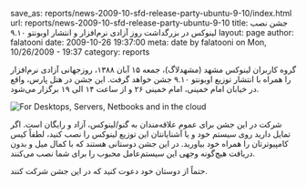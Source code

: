 save_as: reports/news-2009-10-sfd-release-party-ubuntu-9-10/index.html
url: reports/news-2009-10-sfd-release-party-ubuntu-9-10
title: جشن نصب لینوکس در بزرگداشت روز آزادی نرم‌افزار و  انتشار اوبونتو ۹.۱۰
layout: page
author: falatooni
date: 2009-10-26 19:37:00
meta: date by falatooni on Mon, 10/26/2009 - 19:37
category: reports

گروه کاربران لینوکس مشهد (مشهدلاگ)، جمعه ۱۵ آبان ۱۳۸۸، روزجهانی آزادی
نرم‌افزار را همراه با انتشار توزیع اوبونتو ۹.۱۰ جشن خواهد گرفت. این جشن در هتل
پارس، واقع در خیابان امام خمینی، امام خمینی ۲۶ و از ساعت ۱۴ الی ۱۹ برگزار
می‌شود.

![ For Desktops, Servers, Netbooks and in the
cloud](http://www.ubuntu.com/files/countdown/910/countdown9.101/00.png)

شرکت در این جشن برای عموم علاقه‌مندان به گنو/لینوکس، آزاد و رایگان است. اگر
تمایل دارید روی سیستم خود و یا آشنایانتان این توزیع لینوکس را نصب کنید، لطفاً
کیس کامپیوترتان را همراه خود بیاورید. در این جشن دوستانی هستند که با کمال میل
و بدون دریافت هیچ‌گونه وجهی این سیستم‌عامل محبوب را برای شما نصب می‌کنند.

حتماً از دوستان خود دعوت کنید که در این جشن شرکت کنند.



